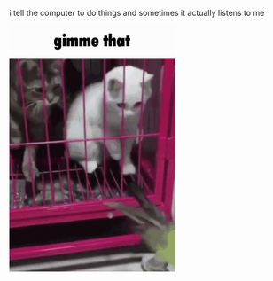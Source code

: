 i tell the computer to do things and sometimes it actually listens to me
<!--START_SECTION:update_image-->
<img src=https://raw.githubusercontent.com/sneakykestrel/sneakykestrel/main/.github/images/gimme-that.gif height="" width="300" align=left alt=kitty />
<!--END_SECTION:update_image-->

